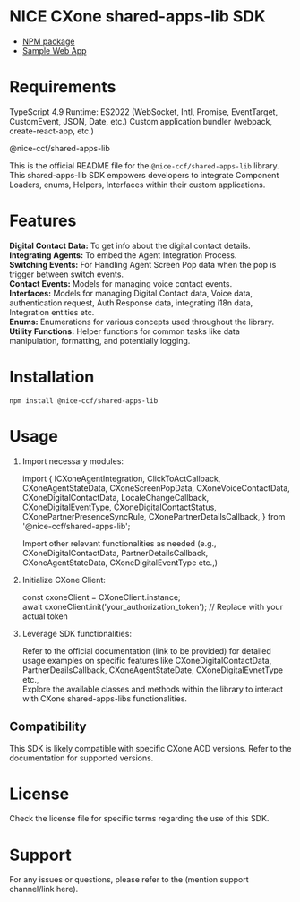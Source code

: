 # NICE CXone shared-apps-lib SDK

*  [NPM package](https://www.npmjs.com/package/@nice-ccf/shared-apps-lib)
*  [Sample Web App](https://github.com/nice-cxone/webapp-acd-cxagent-sdk-consumer)

# Requirements

TypeScript 4.9
Runtime: ES2022 (WebSocket, Intl, Promise, EventTarget, CustomEvent, JSON, Date, etc.)
Custom application bundler (webpack, create-react-app, etc.)

@nice-ccf/shared-apps-lib

This is the official README file for the `@nice-ccf/shared-apps-lib` library. This shared-apps-lib SDK empowers developers to integrate Component Loaders, enums, Helpers, Interfaces within their custom applications.

# Features

<b>Digital Contact Data:</b> To get info about the digital contact details.
<br/>
<b>Integrating Agents:</b> To embed the Agent Integration Process.
<br/>
<b>Switching Events:</b> For Handling Agent Screen Pop data when the pop is trigger between switch events.
<br/>
<b>Contact Events:</b> Models for managing voice contact events.
<br/>
<b>Interfaces:</b> Models for managing Digital Contact data, Voice data, authentication request, Auth Response data, integrating i18n data, Integration entities etc.
<br/> 
<b>Enums:</b> Enumerations for various concepts used throughout the library.
<br/>
<b>Utility Functions:</b> Helper functions for common tasks like data manipulation, formatting, and potentially logging.


# Installation

`npm install @nice-ccf/shared-apps-lib`

# Usage

1. Import necessary modules: <br />

    import {
      ICXoneAgentIntegration,
      ClickToActCallback,
      CXoneAgentStateData,
      CXoneScreenPopData,
      CXoneVoiceContactData,
      CXoneDigitalContactData,
      LocaleChangeCallback,
      CXoneDigitalEventType,
      CXoneDigitalContactStatus,
      CXonePartnerPresenceSyncRule,
      CXonePartnerDetailsCallback,
    } from '@nice-ccf/shared-apps-lib';<br />

    Import other relevant functionalities as needed (e.g., CXoneDigitalContactData, PartnerDetailsCallback, CXoneAgentStateData, CXoneDigitalEventType etc.,)

2. Initialize CXone Client:<br />

   const cxoneClient = CXoneClient.instance;<br />
   await cxoneClient.init('your_authorization_token'); // Replace with your actual token

3. Leverage SDK functionalities:

    Refer to the official documentation (link to be provided) for detailed usage examples on specific features like CXoneDigitalContactData, PartnerDeailsCallback, CXoneAgentStateDate, CXoneDigitalEvnetType etc., <br />
    Explore the available classes and methods within the library to interact with CXone shared-apps-libs functionalities.

## Compatibility

This SDK is likely compatible with specific CXone ACD versions. Refer to the documentation for supported versions.

# License

Check the license file for specific terms regarding the use of this SDK.

# Support

For any issues or questions, please refer to the (mention support channel/link here).